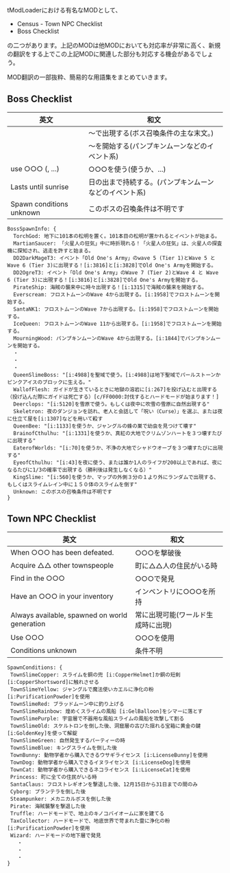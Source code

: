 tModLoaderにおける有名なMODとして、

- Census - Town NPC Checklist
- Boss Checklist

の二つがあります。上記のMODは他MODにおいても対応率が非常に高く、新規の翻訳をする上でこの上記MODに関連した部分も対応する機会があるでしょう。

MOD翻訳の一部抜粋、簡易的な用語集をまとめていきます。

## Boss Checklist

| 英文                     | 和文                                                   |
| ------------------------ | ------------------------------------------------------ |
|                          | ～で出現する(ボス召喚条件の主な末文。)                 |
|                          | ～を開始する(パンプキンムーンなどのイベント系)         |
| use ○○○ (, ...)          | ○○○を使う(使うか、...)                                 |
| Lasts until sunrise      | 日の出まで持続する。(パンプキンムーンなどのイベント系) |
| Spawn conditions unknown | このボスの召喚条件は不明です                           |

```hjson
BossSpawnInfo: {
  TorchGod: 地下に101本の松明を置く。101本目の松明が置かれるとイベントが始まる。
  MartianSaucer: 「火星人の狂気」中に時折現れる！「火星人の狂気」は、火星人の探査機に探知され、逃走を許すと始まる。
  DD2DarkMageT3: イベント「Old One's Army」のwave 5 (Tier 1)とWave 5 と Wave 6 (Tier 3)に出現する！[i:3816]と[i:3828]でOld One's Armyを開始する。
  DD2OgreT3: イベント「Old One's Army」のWave 7 (Tier 2)とWave 4 と Wave 6 (Tier 3)に出現する！[i:3816]と[i:3828]でOld One's Armyを開始する。
  PirateShip: 海賊の襲来中に時々出現する！[i:1315]で海賊の襲来を開始する。
  Everscream: フロストムーンのWave 4から出現する。[i:1958]でフロストムーンを開始する。
  SantaNK1: フロストムーンのWave 7から出現する。[i:1958]でフロストムーンを開始する。
  IceQueen: フロストムーンのWave 11から出現する。[i:1958]でフロストムーンを開始する。
  MourningWood: パンプキンムーンのWave 4から出現する。[i:1844]でパンプキンムーンを開始する。
  ・
  ・
  ・
  QueenSlimeBoss: "[i:4988]を聖域で使う。[i:4988]は地下聖域でパールストーンかピンクアイスのブロックに生える。"
  WallofFlesh: ガイドが生きているときに地獄の溶岩に[i:267]を投げ込むと出現する（投げ込んだ際にガイドは死亡する）[c/FF0000:討伐するとハードモードが始まります！]
  Deerclops: "[i:5120]を雪原で使う。もしくは夜中に吹雪の雪原に自然出現する"
  Skeletron: 夜のダンジョンを訪れ、老人と会話して「呪い（Curse）」を選ぶ、または夜に仕立て屋を[i:1307]などを用いて殺す
  QueenBee: "[i:1133]を使うか、ジャングルの蜂の巣で幼虫を見つけて壊す"
  BrainofCthulhu: "[i:1331]を使うか、真紅の大地でクリムゾンハートを３つ壊すたびに出現する"
  EaterofWorlds: "[i:70]を使うか、不浄の大地でシャドウオーブを３つ壊すたびに出現する"
  EyeofCthulhu: "[i:43]を夜に使う、または誰か1人のライフが200以上であれば、夜になるたびに1/3の確率で出現する（勝利後は発生しなくなる）"
  KingSlime: "[i:560]を使うか、マップの外側３分の１より外にランダムで出現する、もしくはスライムレイン中に１５０体のスライムを倒す"
  Unknown: このボスの召喚条件は不明です
}
```

## Town NPC Checklist

| 英文                                          | 和文                               |
| --------------------------------------------- | ---------------------------------- |
| When ○○○ has been defeated.                   | ○○○を撃破後                        |
| Acquire △△ other townspeople                  | 町に△△人の住民がいる時             |
| Find in the ○○○                               | ○○○で発見                          |
| Have an ○○○ in your inventory                 | インベントリに○○○を所持            |
| Always available, spawned on world generation | 常に出現可能(ワールド生成時に出現) |
| Use ○○○                                       | ○○○を使用                          |
| Conditions unknown                            | 条件不明                           |

```hjson
SpawnConditions: {
 TownSlimeCopper: スライムを銅の兜 [i:CopperHelmet]か銅の短剣 [i:CopperShortsword]に触れさせる
 TownSlimeYellow: ジャングルで魔法使いカエルに浄化の粉 [i:PurificationPowder]を使用
 TownSlimeRed: ブラッドムーン中に釣り上げる
 TownSlimeRainbow: 煌めくスライムの風船 [i:GelBalloon]をシマーに落とす
 TownSlimePurple: 宇宙層で不器用な風船スライムの風船を攻撃して割る
 TownSlimeOld: スケルトロンを倒した後、洞窟層の古びた揺れる宝箱に黄金の鍵 [i:GoldenKey]を使って解錠
 TownSlimeGreen: 自然発生するパーティーの時
 TownSlimeBlue: キングスライムを倒した後
 TownBunny: 動物学者から購入できるウサギライセンス [i:LicenseBunny]を使用
 TownDog: 動物学者から購入できるイヌライセンス [i:LicenseDog]を使用
 TownCat: 動物学者から購入できるネコライセンス [i:LicenseCat]を使用
 Princess: 町に全ての住民がいる時
 SantaClaus: フロストレギオンを撃退した後、12月15日から31日までの間のみ
 Cyborg: プランテラを倒した後
 Steampunker: メカニカルボスを倒した後
 Pirate: 海賊襲撃を撃退した後
 Truffle: ハードモードで、地上のキノコバイオームに家を建てる
 TaxCollector: ハードモードで、地底世界で苛まれた霊に浄化の粉 [i:PurificationPowder]を使用
 Wizard: ハードモードの地下層で発見
　　・
　　・
　　・
}
```
